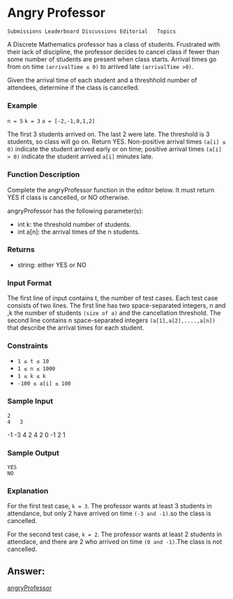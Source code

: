 # Angry Professor
	Submissions	Leaderboard	Discussions	Editorial	Topics
A Discrete Mathematics professor has a class of students. Frustrated with their lack of discipline, the professor decides to cancel class if fewer than some number of students are present when class starts. Arrival times go from on time `(arrivalTime ≤ 0)` to arrived late `(arrivalTime >0)`.

Given the arrival time of each student and a threshhold number of attendees, determine if the class is cancelled.

### Example
`n = 5`
`k = 3`
`a = [-2,-1,0,1,2]`

The first 3 students arrived on. The last 2 were late. The threshold is 3 students, so class will go on. Return YES.
Non-positive arrival times `(a[i] ≤ 0)` indicate the student arrived early or on time; positive arrival times `(a[i] > 0)` indicate the student arrived `a[i]` minutes late.

### Function Description
Complete the angryProfessor function in the editor below. It must return YES if class is cancelled, or NO otherwise.

angryProfessor has the following parameter(s):

* int k: the threshold number of students.
* int a[n]: the arrival times of the n students.

### Returns

* string: either YES or NO

### Input Format
The first line of input contains t, the number of test cases.
Each test case consists of two lines.
The first line has two space-separated integers, n and ,k the number of students `(size of a)` and the cancellation threshold.
The second line contains n space-separated integers `(a[1],a[2],....,a[n])` that describe the arrival times for each student.

### Constraints

* `1 ≤ t ≤ 10`
* `1 ≤ n ≤ 1000`
* `1 ≤ k ≤ k`
* `-100 ≤ a[i] ≤ 100`

### Sample Input
    2
    4   3
   -1  -3   4   2
    4   2
    0  -1   2   1

### Sample Output
    YES
    NO

### Explanation
For the first test case, `k = 3`. The professor wants at least 3 students in attendance, but only 2 have arrived on time `(-3 and -1)`.so the class is cancelled.

For the second test case, `k = 2`. The professor wants at least 2 students in attendace, and there are 2 who arrived on time `(0 and -1)`.The class is not cancelled.

## Answer:

[angryProfessor](https://github.com/AbhilashTUofficial/Problem-Solving/blob/master/AngryProfessor/ANSWER/angryProfessor.py)
